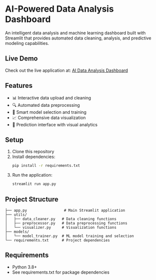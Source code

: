 # AI-Powered Data Analysis Dashboard

An intelligent data analysis and machine learning dashboard built with Streamlit that provides automated data cleaning, analysis, and predictive modeling capabilities.

## Live Demo

Check out the live application at: [AI Data Analysis Dashboard](https://model-check.streamlit.app)

## Features

- 📊 Interactive data upload and cleaning
- 🔍 Automated data preprocessing
- 🤖 Smart model selection and training
- 📈 Comprehensive data visualization
- 🎯 Prediction interface with visual analytics

## Setup

1. Clone this repository
2. Install dependencies:
   ```bash
   pip install -r requirements.txt
   ```
3. Run the application:
   ```bash
   streamlit run app.py
   ```

## Project Structure

```
├── app.py                 # Main Streamlit application
├── utils/
│   ├── data_cleaner.py   # Data cleaning functions
│   ├── preprocessor.py   # Data preprocessing functions
│   └── visualizer.py     # Visualization functions
├── models/
│   └── model_trainer.py  # ML model training and selection
└── requirements.txt      # Project dependencies
```

## Requirements

- Python 3.8+
- See requirements.txt for package dependencies 